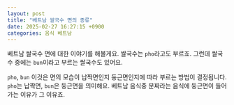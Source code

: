 ```yaml
---
layout: post
title: "베트남 쌀국수 면의 종류"
date: 2025-02-27 16:27:15 +0900
categories: 음식 베트남
---
```


베트남 쌀국수 면에 대한 이야기를 해볼게요.
쌀국수는 `pho`라고도 부르죠.
그런데 쌀국수 중에는 `bun`이라고 부르는 쌀국수도 있어요.

`pho`, `bun` 이것은 면의 모습이 납짝면인지 둥근면인지에 따라 부르는 방법이 결정됩니다.
`pho`는 납짝면, `bun`은 둥근면을 의미해요.
베트남 음식중 분짜라는 음식에 둥근면이 들어가는 이유가 그 이유죠.